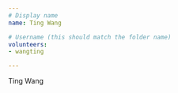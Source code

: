 ```yaml
---
# Display name
name: Ting Wang

# Username (this should match the folder name)
volunteers:
- wangting

---
```


Ting Wang

